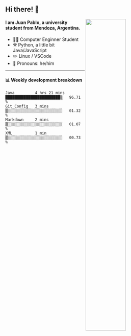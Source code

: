 ## Hi there! :wave:

[<img align="right" width="50%" src="https://github-readme-stats.vercel.app/api?username=juampi20&show_icons=true">](https://metrics.lecoq.io/juampi20?template=classic)

#### I am **Juan Pablo**, a university student from Mendoza, Argentina.

-   :man_student: Computer Enginner Student
-   :hammer_and_pick: Python, a little bit Java/JavaScript
-   :pencil2: Linux / VSCode
-   :man: Pronouns: he/him



---

#### :bar_chart: Weekly development breakdown

<!--START_SECTION:waka-->
```text
Java         4 hrs 21 mins   ████████████████████████▒   96.71 % 
Git Config   3 mins          ▒░░░░░░░░░░░░░░░░░░░░░░░░   01.32 % 
Markdown     2 mins          ▒░░░░░░░░░░░░░░░░░░░░░░░░   01.07 % 
XML          1 min           ▒░░░░░░░░░░░░░░░░░░░░░░░░   00.73 % 
```
<!--END_SECTION:waka-->
